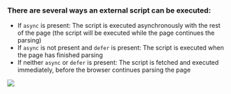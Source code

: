 
### There are several ways an external script can be executed:

- If `async` is present: The script is executed asynchronously with the rest of the page (the script will be executed while the page continues the parsing)
- If `async` is not present and `defer` is present: The script is executed when the page has finished parsing
- If neither `async` or `defer` is present: The script is fetched and executed immediately, before the browser continues parsing the page

<img src="https://html.spec.whatwg.org/images/asyncdefer.svg">

